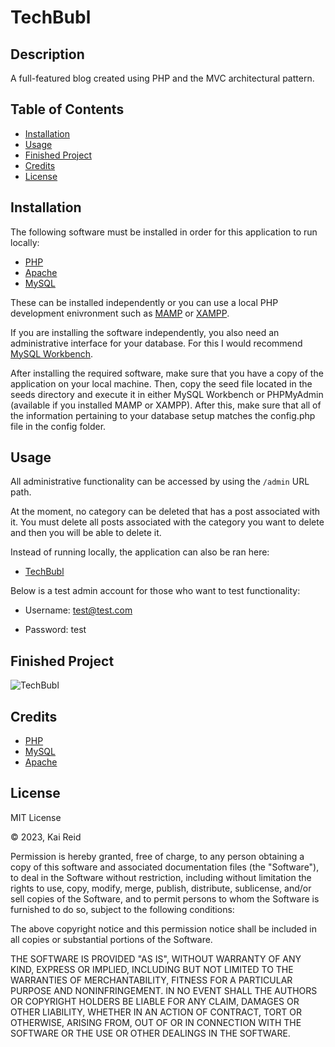 # TechBubl


## Description 

A full-featured blog created using PHP and the MVC architectural pattern.

## Table of Contents

* [Installation](#installation)
* [Usage](#usage)
* [Finished Project](#finished-project)
* [Credits](#credits)
* [License](#license)

## Installation

The following software must be installed in order for this application to run locally:

- [PHP](https://www.php.net/)
- [Apache](https://httpd.apache.org/)
- [MySQL](https://www.mysql.com/)

These can be installed independently or you can use a local PHP development enivronment such as [MAMP](https://www.mamp.info/) or [XAMPP](https://www.apachefriends.org/).

If you are installing the software independently, you also need an administrative interface for your database. For this I would recommend [MySQL Workbench](https://www.mysql.com/products/workbench/).

After installing the required software, make sure that you have a copy of the application on your local machine. Then, copy the seed file located in the seeds directory and execute it in either MySQL Workbench or PHPMyAdmin (available if you installed MAMP or XAMPP). After this, make sure that all of the information pertaining to your database setup matches the config.php file in the config folder.

## Usage 

All administrative functionality can be accessed by using the `/admin` URL path.

At the moment, no category can be deleted that has a post associated with it. You must delete all posts associated with the category you want to delete and then you will be able to delete it.

Instead of running locally, the application can also be ran here:
 * [TechBubl](https://techbubl.sndbxx.com/)

Below is a test admin account for those who want to test functionality:

* Username: test@test.com

* Password: test

## Finished Project

![TechBubl](https://user-images.githubusercontent.com/67942678/229319830-7b5fc7fd-a2b4-406f-9374-42d57b9f6196.gif)

## Credits

* [PHP](https://www.php.net/)
* [MySQL](https://www.mysql.com/)
* [Apache](https://httpd.apache.org/)

## License

MIT License

&copy; 2023, Kai Reid

Permission is hereby granted, free of charge, to any person obtaining a copy of this software and associated documentation files (the "Software"), to deal in the Software without restriction, including without limitation the rights to use, copy, modify, merge, publish, distribute, sublicense, and/or sell copies of the Software, and to permit persons to whom the Software is furnished to do so, subject to the following conditions:

The above copyright notice and this permission notice shall be included in all copies or substantial portions of the Software.

THE SOFTWARE IS PROVIDED "AS IS", WITHOUT WARRANTY OF ANY KIND, EXPRESS OR IMPLIED, INCLUDING BUT NOT LIMITED TO THE WARRANTIES OF MERCHANTABILITY, FITNESS FOR A PARTICULAR PURPOSE AND NONINFRINGEMENT. IN NO EVENT SHALL THE AUTHORS OR COPYRIGHT HOLDERS BE LIABLE FOR ANY CLAIM, DAMAGES OR OTHER LIABILITY, WHETHER IN AN ACTION OF CONTRACT, TORT OR OTHERWISE, ARISING FROM, OUT OF OR IN CONNECTION WITH THE SOFTWARE OR THE USE OR OTHER DEALINGS IN THE SOFTWARE.